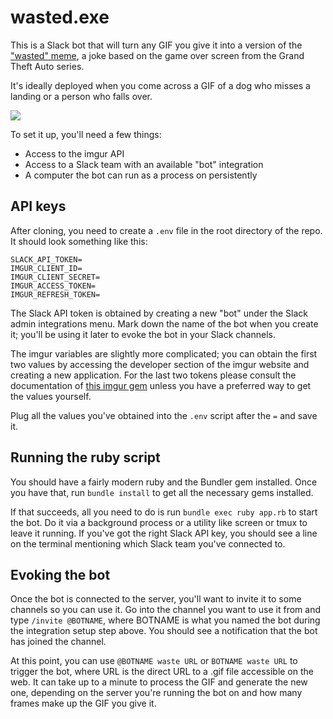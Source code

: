 # wasted.exe

This is a Slack bot that will turn any GIF you give it into
a version of the ["wasted" meme](http://knowyourmeme.com/memes/wasted),
a joke based on the game over screen from the Grand Theft Auto series.

It's ideally deployed when you come across a GIF of a dog who misses a
landing or a person who falls over.

![](http://i.imgur.com/Jgicp9c.gif)

To set it up, you'll need a few things:

* Access to the imgur API
* Access to a Slack team with an available "bot" integration
* A computer the bot can run as a process on persistently

## API keys

After cloning, you need to create a `.env` file in the root directory of the repo. It should look something like this:

```
SLACK_API_TOKEN=  
IMGUR_CLIENT_ID= 
IMGUR_CLIENT_SECRET= 
IMGUR_ACCESS_TOKEN= 
IMGUR_REFRESH_TOKEN= 
```

The Slack API token is obtained by creating a new "bot" under the Slack admin integrations menu. Mark down the name of the bot when you create it; you'll be using it later to evoke the bot in your Slack channels.

The imgur variables are slightly more complicated; you can obtain the first two values by accessing the developer section of the imgur website and creating a new application. For the last two tokens please consult the documentation of [this imgur gem](https://github.com/dncrht/imgur) unless you have a preferred way to get the values yourself.

Plug all the values you've obtained into the `.env` script after the `=` and save it.

## Running the ruby script

You should have a fairly modern ruby and the Bundler gem installed. Once you have that, run `bundle install` to get all the necessary gems installed.

If that succeeds, all you need to do is run `bundle exec ruby app.rb` to start the bot. Do it via a background process or a utility like screen or tmux to leave it running. If you've got the right Slack API key, you should see a line on the terminal mentioning which Slack team you've connected to.

## Evoking the bot

Once the bot is connected to the server, you'll want to invite it to some channels so you can use it. Go into the channel you want to use it from and type `/invite @BOTNAME`, where BOTNAME is what you named the bot during the integration setup step above. You should see a notification that the bot has joined the channel.

At this point, you can use `@BOTNAME waste URL` or `BOTNAME waste URL` to trigger the bot, where URL is the direct URL to a .gif file accessible on the web. It can take up to a minute to process the GIF and generate the new one, depending on the server you're running the bot on and how many frames make up the GIF you give it.


